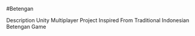 #Betengan

Description
Unity Multiplayer Project Inspired From Traditional Indonesian Betengan Game
